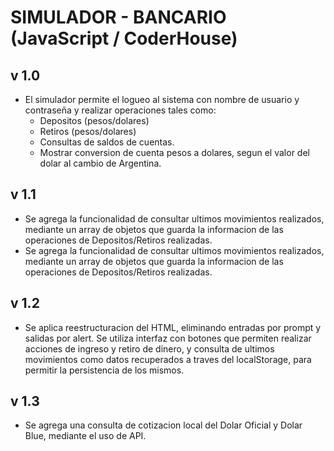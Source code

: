 # SIMULADOR - BANCARIO (JavaScript / CoderHouse)

## v 1.0
- El simulador permite el logueo al sistema con nombre de usuario y contraseña y realizar operaciones tales como:
  * Depositos (pesos/dolares)
  * Retiros (pesos/dolares)
  * Consultas de saldos de cuentas.
  * Mostrar conversion de cuenta pesos a dolares, segun el valor del dolar al cambio de Argentina.
  
## v 1.1
- Se agrega la funcionalidad de consultar ultimos movimientos realizados, mediante un array de objetos que guarda la informacion de las operaciones de Depositos/Retiros realizadas.
- Se agrega la funcionalidad de consultar ultimos movimientos realizados, mediante un array de objetos que guarda la informacion de las operaciones de Depositos/Retiros realizadas.

## v 1.2
- Se aplica reestructuracion del HTML, eliminando entradas por prompt y salidas por alert. Se utiliza interfaz con botones que permiten realizar acciones de ingreso y retiro de dinero, y consulta de ultimos movimientos como datos recuperados a traves del localStorage, para permitir la persistencia de los mismos.

## v 1.3
- Se agrega una consulta de cotizacion local del Dolar Oficial y Dolar Blue, mediante el uso de API.
